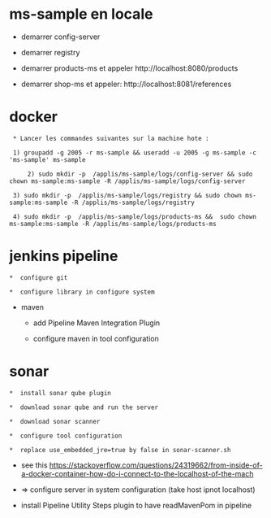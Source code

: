 # ms-sample en locale

* demarrer config-server

* demarrer registry

* demarrer products-ms et appeler http://localhost:8080/products

* demarrer shop-ms et appeler: http://localhost:8081/references


# docker

     * Lancer les commandes suivantes sur la machine hote :

	 1) groupadd -g 2005 -r ms-sample && useradd -u 2005 -g ms-sample -c 'ms-sample' ms-sample

         2) sudo mkdir -p  /applis/ms-sample/logs/config-server && sudo chown ms-sample:ms-sample -R /applis/ms-sample/logs/config-server

	 3) sudo mkdir -p  /applis/ms-sample/logs/registry && sudo chown ms-sample:ms-sample -R /applis/ms-sample/logs/registry

	 4) sudo mkdir -p  /applis/ms-sample/logs/products-ms &&  sudo chown ms-sample:ms-sample -R /applis/ms-sample/logs/products-ms




























# jenkins pipeline


	*  configure git

	*  configure library in configure system


*  maven

	*  add Pipeline Maven Integration Plugin

	*  configure maven in tool configuration



# sonar

	*  install sonar qube plugin

	*  download sonar qube and run the server 

	*  download sonar scanner 

	*  configure tool configuration

	*  replace use_embedded_jre=true by false in sonar-scanner.sh


*  see this https://stackoverflow.com/questions/24319662/from-inside-of-a-docker-container-how-do-i-connect-to-the-localhost-of-the-mach

*  => configure server in system configuration (take host ipnot localhost)




*  install Pipeline Utility Steps plugin to have readMavenPom in pipeline


